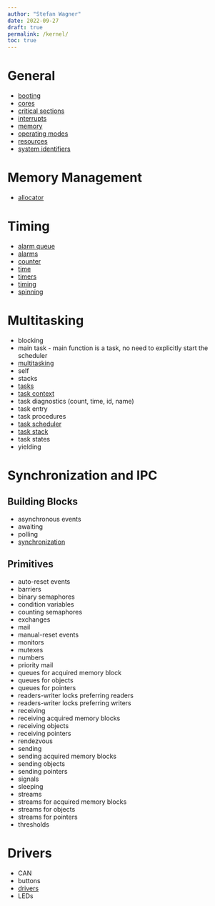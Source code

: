 ```yaml
---
author: "Stefan Wagner"
date: 2022-09-27
draft: true
permalink: /kernel/
toc: true
---
```


# General

- [booting](booting.md)
- [cores](cores.md)
- [critical sections](critical-sections.md)
- [interrupts](interrupts.md)
- [memory](memory.md)
- [operating modes](operating-modes.md)
- [resources](resources.md)
- [system identifiers](api/src/ao_sys/ao_sys.h.md)

# Memory Management

- [allocator](allocator.md)

# Timing

- [alarm queue](alarm-queue.md)
- [alarms](alarms.md)
- [counter](counter.md)
- [time](time.md)
- [timers](timers.md)
- [timing](timing.md)
- [spinning](spinning.md)

# Multitasking

- blocking
- main task - main function is a task, no need to explicitly start the scheduler
- [multitasking](multitasking.md)
- self
- stacks
- [tasks](tasks.md)
- [task context](task-context.md)
- task diagnostics (count, time, id, name)
- task entry
- task procedures
- [task scheduler](task-scheduler.md)
- [task stack](task-stack.md)
- task states
- yielding

# Synchronization and IPC

## Building Blocks

- asynchronous events
- awaiting
- polling
- [synchronization](synchronization.md)

## Primitives

- auto-reset events
- barriers
- binary semaphores
- condition variables
- counting semaphores
- exchanges
- mail
- manual-reset events
- monitors
- mutexes
- numbers
- priority mail
- queues for acquired memory block
- queues for objects
- queues for pointers
- readers-writer locks preferring readers
- readers-writer locks preferring writers
- receiving
- receiving acquired memory blocks
- receiving objects
- receiving pointers
- rendezvous
- sending
- sending acquired memory blocks
- sending objects
- sending pointers
- signals
- sleeping
- streams
- streams for acquired memory blocks
- streams for objects
- streams for pointers
- thresholds

# Drivers

- CAN
- buttons
- [drivers](drivers.md)
- LEDs
